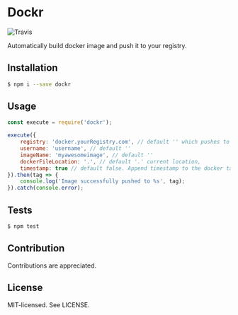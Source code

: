 Dockr
======
![Travis](https://travis-ci.org/bjarneo/dockr.svg?branch=master)

Automatically build docker image and push it to your registry.

Installation
------
```bash
$ npm i --save dockr
```

Usage
------
```js
const execute = require('dockr');

execute({
    registry: 'docker.yourRegistry.com', // default '' which pushes to docker.io/library
    username: 'username', // default ''
    imageName: 'myawesomeimage', // default ''
    dockerFileLocation: '.', // default '.' current location,
    timestamp: true // default false. Append timestamp to the docker tag
}).then(tag => {
    console.log('Image successfully pushed to %s', tag);
}).catch(console.error);
```

Tests
------
```bash
$ npm test
```

Contribution
------
Contributions are appreciated.

License
------
MIT-licensed. See LICENSE.

